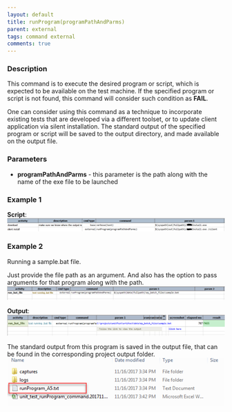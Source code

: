 ```yaml
---
layout: default
title: runProgram(programPathAndParms)
parent: external
tags: command external
comments: true
---
```



### Description
This command is to execute the desired program or script, which is expected to be available on the test machine. If the
specified program or script is not found, this command will consider such condition as **FAIL**.

One can consider using this command as a technique to incorporate existing tests that are developed via a different
toolset, or to update client application via silent installation.  The standard output of the specified program or
script will be saved to the output directory, and made available on the output file.


### Parameters
- **programPathAndParms** \- this parameter is the path along with the name of the exe file to be launched


### Example 1
**Script**:<br/>
![script](image/runProgram_01.png)


### Example 2
Running a sample.bat file.

Just provide the file path as an argument. And also has the option to pass arguments for that program along with the 
path.
![script](image/runProgram_02.png)

**Output**:<br/>
![output](image/runProgram_03.png)

The standard output from this program is saved in the output file, that can be found in the corresponding project 
output folder.
![output2](image/runProgram_04.png)
